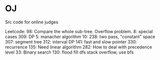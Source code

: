 # OJ
Src code for online judges

Leetcode:
	98: Compare the whole sub-tree. Overflow problem.
	8: special cases
	309: DP
	5: manacher algorithm
	10:
	238: two pass, "constant" space
	307: segment tree
	312: interval DP
	141: fast and slow pointer
	330: recurrence 
	135: Need linear algorithm
	282: How to deal with precedence level
	33: Binary search
	130: flood fill dfs stack overflow, use bfs

